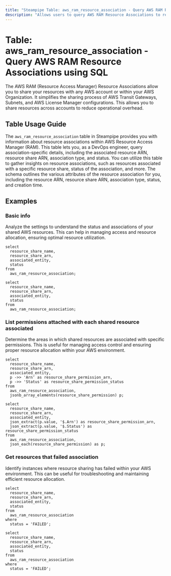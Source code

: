 ```yaml
---
title: "Steampipe Table: aws_ram_resource_association - Query AWS RAM Resource Associations using SQL"
description: "Allows users to query AWS RAM Resource Associations to retrieve information about the associations between resources and resource shares."
---
```


# Table: aws_ram_resource_association - Query AWS RAM Resource Associations using SQL

The AWS RAM (Resource Access Manager) Resource Associations allow you to share your resources with any AWS account or within your AWS Organization. It simplifies the sharing process of AWS Transit Gateways, Subnets, and AWS License Manager configurations. This allows you to share resources across accounts to reduce operational overhead.

## Table Usage Guide

The `aws_ram_resource_association` table in Steampipe provides you with information about resource associations within AWS Resource Access Manager (RAM). This table lets you, as a DevOps engineer, query association-specific details, including the associated resource ARN, resource share ARN, association type, and status. You can utilize this table to gather insights on resource associations, such as resources associated with a specific resource share, status of the association, and more. The schema outlines the various attributes of the resource association for you, including the resource ARN, resource share ARN, association type, status, and creation time.

## Examples

### Basic info
Analyze the settings to understand the status and associations of your shared AWS resources. This can help in managing access and resource allocation, ensuring optimal resource utilization.

```sql+postgres
select
  resource_share_name,
  resource_share_arn,
  associated_entity,
  status
from
  aws_ram_resource_association;
```

```sql+sqlite
select
  resource_share_name,
  resource_share_arn,
  associated_entity,
  status
from
  aws_ram_resource_association;
```

### List permissions attached with each shared resource associated
Determine the areas in which shared resources are associated with specific permissions. This is useful for managing access control and ensuring proper resource allocation within your AWS environment.

```sql+postgres
select
  resource_share_name,
  resource_share_arn,
  associated_entity,
  p ->> 'Arn' as resource_share_permission_arn,
  p ->> 'Status' as resource_share_permission_status
from
  aws_ram_resource_association,
  jsonb_array_elements(resource_share_permission) p;
```

```sql+sqlite
select
  resource_share_name,
  resource_share_arn,
  associated_entity,
  json_extract(p.value, '$.Arn') as resource_share_permission_arn,
  json_extract(p.value, '$.Status') as resource_share_permission_status
from
  aws_ram_resource_association,
  json_each(resource_share_permission) as p;
```

### Get resources that failed association
Identify instances where resource sharing has failed within your AWS environment. This can be useful for troubleshooting and maintaining efficient resource allocation.

```sql+postgres
select
  resource_share_name,
  resource_share_arn,
  associated_entity,
  status
from
  aws_ram_resource_association
where
  status = 'FAILED';
```

```sql+sqlite
select
  resource_share_name,
  resource_share_arn,
  associated_entity,
  status
from
  aws_ram_resource_association
where
  status = 'FAILED';
```